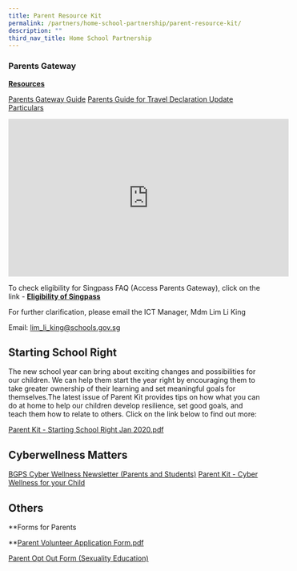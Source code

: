 ```yaml
---
title: Parent Resource Kit
permalink: /partners/home-school-partnership/parent-resource-kit/
description: ""
third_nav_title: Home School Partnership
---
```

### Parents Gateway

**<u>Resources</u>**

[Parents Gateway Guide](/files/Parents%20Gateway.pdf) 
[Parents Guide for Travel Declaration Update Particulars](https://bedokgreenpri-moe-edu-sg-admin.cwp.sg/qql/slot/u204/Downloads/Parents%20Guide%20for%20Travel%20Declaration%20Update%20Particulars.pdf)  

<iframe width="560" height="315" src="https://www.youtube.com/embed/tW9jwyuovOo" title="YouTube video player" frameborder="0" allow="accelerometer; autoplay; clipboard-write; encrypted-media; gyroscope; picture-in-picture" allowfullscreen></iframe>

To check eligibility for Singpass FAQ (Access Parents Gateway), click on the link - **[Eligibility of Singpass](https://www.ifaq.gov.sg/singpass/apps/fcd_faqmain.aspx?FAQ=2101386)**

  

For further clarification, please email the ICT Manager, Mdm Lim Li King 

Email: [lim\_li\_king@schools.gov.sg](mailto:lim_li_king@schools.gov.sg)  [](https://bedokgreenpri.moe.edu.sg/hidden/downloads)    

Starting School Right
---------------------

The new school year can bring about exciting changes and possibilities for our children. We can help them start the year right by encouraging them to take greater ownership of their learning and set meaningful goals for themselves.The latest issue of Parent Kit provides tips on how what you can do at home to help our children develop resilience, set good goals, and teach them how to relate to others. Click on the link below to find out more:  
  
[Parent Kit - Starting School Right Jan 2020.pdf](https://bedokgreenpri.moe.edu.sg/qql/slot/u204/Partnerships/Home%20School%20Partnerships/Parent%20Kit%20-%20Starting%20School%20Right%20Jan%202020.pdf)  

Cyberwellness Matters
---------------------

[BGPS Cyber Wellness Newsletter (Parents and Students)](https://bedokgreenpri-moe-edu-sg-admin.cwp.sg/qql/slot/u204/For%20Parents/BGPS%20Cyber%20Wellness%20Newsletter.pdf) [Parent Kit - Cyber Wellness for your Child](https://bedokgreenpri-moe-edu-sg-admin.cwp.sg/qql/slot/u204/Downloads/Parent%20Kit%20-%20Cyber%20Wellness%20for%20your%20Child%20-%2001.pdf)   

Others
------

**Forms for Parents  
  
**[Parent Volunteer Application Form.pdf](https://bedokgreenpri-moe-edu-sg-admin.cwp.sg/qql/slot/u204/Partners/Parents/School%20Circulars/For%20Parents/Parent%20Volunteer%20Application%20Form.pdf)   
  
[Parent Opt Out Form (Sexuality Education)](https://bedokgreenpri-moe-edu-sg-admin.cwp.sg/qql/slot/u204/2019%20CCE%20Update/Parent%20Opt%20Out%20Form%202020.pdf)